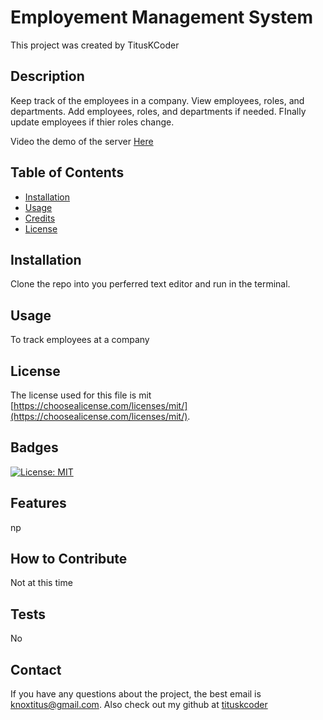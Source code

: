 # Employement Management System

  This project was created by TitusKCoder

## Description

Keep track of the employees in a company. View employees, roles, and departments. Add employees, roles, and departments if needed. FInally update employees if thier roles change.

Video the demo of the server [Here](https://drive.google.com/file/d/14lnlVoHdMwpk0HNMbQopQqhcf2VbYMPr/view) 

## Table of Contents 

- [Installation](#installation)
- [Usage](#usage)
- [Credits](#credits)
- [License](#license)

## Installation

Clone the repo into you perferred text editor and run in the terminal.

## Usage

To track employees at a company


## License

The license used for this file is mit [https://choosealicense.com/licenses/mit/](https://choosealicense.com/licenses/mit/). 

## Badges

[![License: MIT](https://img.shields.io/badge/License-MIT-yellow.svg)](https://opensource.org/licenses/MIT)


## Features

np

## How to Contribute

Not at this time

## Tests

No

## Contact
If you have any questions about the project, the best email is knoxtitus@gmail.com. Also check out my github at [tituskcoder](https://github.com/tituskcoder/)
